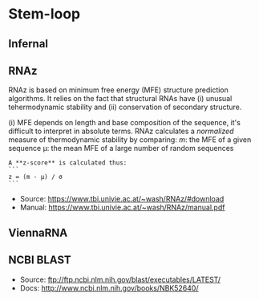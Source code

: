 # Stem-loop

## Infernal

## RNAz
RNAz is based on minimum free energy (MFE) structure prediction algorithms. It
relies on the fact that structural RNAs have (i) unusual tehermodynamic stability
and (ii) conservation of secondary structure.

(i) MFE depends on length and base composition of the sequence, it's difficult
    to interpret in absolute terms. RNAz calculates a *normalized* measure of
    thermodynamic stability by comparing:
    *m*: the MFE of a given sequence
    μ: the mean MFE of a large number of random sequences

    A **z-score** is calculated thus:
    ```
    z = (m - μ) / σ
    ```

- Source: https://www.tbi.univie.ac.at/~wash/RNAz/#download
- Manual: https://www.tbi.univie.ac.at/~wash/RNAz/manual.pdf

## ViennaRNA

## NCBI BLAST

- Source: ftp://ftp.ncbi.nlm.nih.gov/blast/executables/LATEST/
- Docs: http://www.ncbi.nlm.nih.gov/books/NBK52640/

